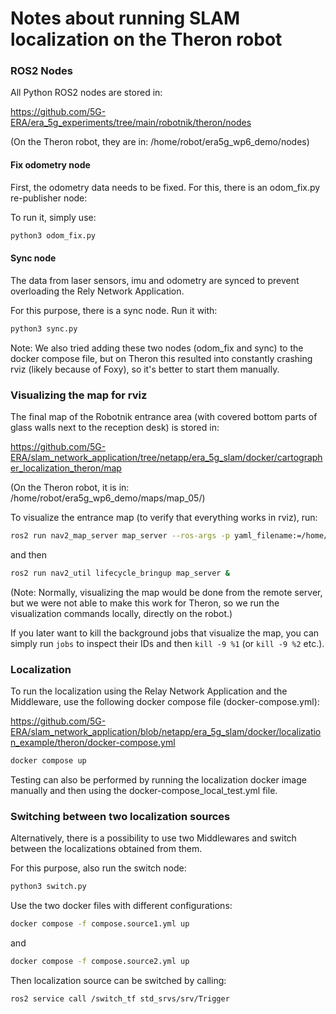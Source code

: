 

# Notes about running SLAM localization on the Theron robot


### ROS2 Nodes

All Python ROS2 nodes are stored in:

https://github.com/5G-ERA/era_5g_experiments/tree/main/robotnik/theron/nodes

(On the Theron robot, they are in: /home/robot/era5g_wp6_demo/nodes)


#### Fix odometry node
First, the odometry data needs to be fixed. For this, there is an odom_fix.py re-publisher node:

To run it, simply use:

```bash
python3 odom_fix.py
```

#### Sync node
The data from laser sensors, imu and odometry are synced to prevent overloading the Rely Network Application. 

For this purpose, there is a sync node. Run it with:

```bash
python3 sync.py
```

Note: We also tried adding these two nodes (odom_fix and sync) to the docker compose file, but on Theron this resulted into constantly crashing rviz (likely because of Foxy), so it's better to start them manually.


### Visualizing the map for rviz

The final map of the Robotnik entrance area (with covered bottom parts of glass walls next to the reception desk)  is stored in:

https://github.com/5G-ERA/slam_network_application/tree/netapp/era_5g_slam/docker/cartographer_localization_theron/map

(On the Theron robot, it is in: /home/robot/era5g_wp6_demo/maps/map_05/)

To visualize the entrance map (to verify that everything works in rviz), run:


```bash
ros2 run nav2_map_server map_server --ros-args -p yaml_filename:=/home/robot/era5g_wp6_demo/maps/map_05/map.yaml -p use_sim_time:=true &
```

and then

```bash
ros2 run nav2_util lifecycle_bringup map_server &
```

(Note: Normally, visualizing the map would be done from the remote server, but we were not able to make this work for Theron, so we run the visualization commands locally, directly on the robot.)


If you later want to kill the background jobs that visualize the map, you can simply run ```jobs``` to inspect their IDs and then ```kill -9 %1``` (or ```kill -9 %2``` etc.).


### Localization

To run the localization using the Relay Network Application and the Middleware, use the following docker compose file (docker-compose.yml):

https://github.com/5G-ERA/slam_network_application/blob/netapp/era_5g_slam/docker/localization_example/theron/docker-compose.yml

```bash
docker compose up
```

Testing can also be performed by running the localization docker image manually and then using the docker-compose_local_test.yml file.


### Switching between two localization sources

Alternatively, there is a possibility to use two Middlewares and switch between the localizations obtained from them.


For this purpose, also run the switch node:

```bash
python3 switch.py
```

Use the two docker files with different configurations:

```bash
docker compose -f compose.source1.yml up
```

and

```bash
docker compose -f compose.source2.yml up
```

Then localization source can be switched by calling:

```bash
ros2 service call /switch_tf std_srvs/srv/Trigger
```

